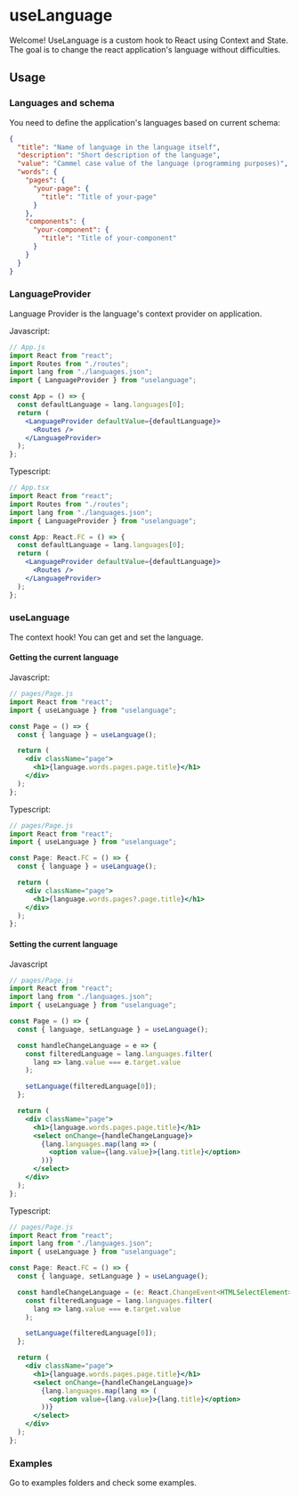 # useLanguage

Welcome! UseLanguage is a custom hook to React using Context and State.
The goal is to change the react application's language without difficulties.

## Usage

### Languages and schema

You need to define the application's languages based on current schema:

```json
{
  "title": "Name of language in the language itself",
  "description": "Short description of the language",
  "value": "Cammel case value of the language (programming purposes)",
  "words": {
    "pages": {
      "your-page": {
        "title": "Title of your-page"
      }
    },
    "components": {
      "your-component": {
        "title": "Title of your-component"
      }
    }
  }
}
```

### LanguageProvider

Language Provider is the language's context provider on application.

Javascript:

```jsx
// App.js
import React from "react";
import Routes from "./routes";
import lang from "./languages.json";
import { LanguageProvider } from "uselanguage";

const App = () => {
  const defaultLanguage = lang.languages[0];
  return (
    <LanguageProvider defaultValue={defaultLanguage}>
      <Routes />
    </LanguageProvider>
  );
};
```

Typescript:

```jsx
// App.tsx
import React from "react";
import Routes from "./routes";
import lang from "./languages.json";
import { LanguageProvider } from "uselanguage";

const App: React.FC = () => {
  const defaultLanguage = lang.languages[0];
  return (
    <LanguageProvider defaultValue={defaultLanguage}>
      <Routes />
    </LanguageProvider>
  );
};
```

### useLanguage

The context hook! You can get and set the language.

#### Getting the current language

Javascript:

```jsx
// pages/Page.js
import React from "react";
import { useLanguage } from "uselanguage";

const Page = () => {
  const { language } = useLanguage();

  return (
    <div className="page">
      <h1>{language.words.pages.page.title}</h1>
    </div>
  );
};
```

Typescript:

```jsx
// pages/Page.js
import React from "react";
import { useLanguage } from "uselanguage";

const Page: React.FC = () => {
  const { language } = useLanguage();

  return (
    <div className="page">
      <h1>{language.words.pages?.page.title}</h1>
    </div>
  );
};
```

#### Setting the current language

Javascript

```jsx
// pages/Page.js
import React from "react";
import lang from "./languages.json";
import { useLanguage } from "uselanguage";

const Page = () => {
  const { language, setLanguage } = useLanguage();

  const handleChangeLanguage = e => {
    const filteredLanguage = lang.languages.filter(
      lang => lang.value === e.target.value
    );

    setLanguage(filteredLanguage[0]);
  };

  return (
    <div className="page">
      <h1>{language.words.pages.page.title}</h1>
      <select onChange={handleChangeLanguage}>
        {lang.languages.map(lang => (
          <option value={lang.value}>{lang.title}</option>
        ))}
      </select>
    </div>
  );
};
```

Typescript:

```jsx
// pages/Page.js
import React from "react";
import lang from "./languages.json";
import { useLanguage } from "uselanguage";

const Page: React.FC = () => {
  const { language, setLanguage } = useLanguage();

  const handleChangeLanguage = (e: React.ChangeEvent<HTMLSelectElement>) => {
    const filteredLanguage = lang.languages.filter(
      lang => lang.value === e.target.value
    );

    setLanguage(filteredLanguage[0]);
  };

  return (
    <div className="page">
      <h1>{language.words.pages.page.title}</h1>
      <select onChange={handleChangeLanguage}>
        {lang.languages.map(lang => (
          <option value={lang.value}>{lang.title}</option>
        ))}
      </select>
    </div>
  );
};
```

### Examples

Go to examples folders and check some examples.
